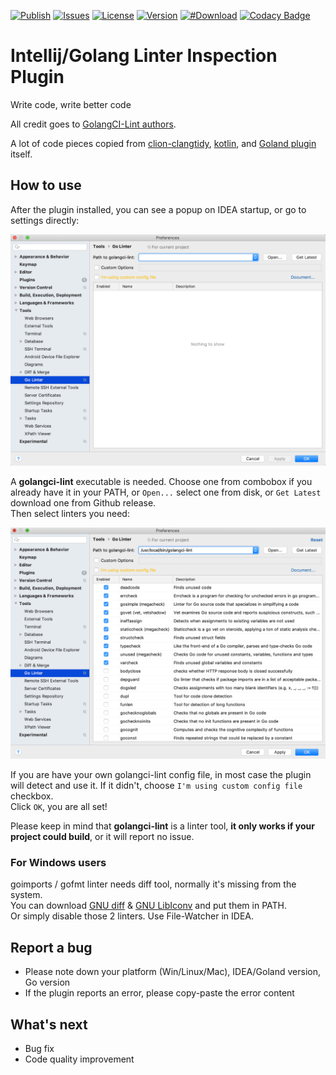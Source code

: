 [![Publish](https://github.com/xxpxxxxp/intellij-plugin-golangci-lint/workflows/Publish/badge.svg)](https://github.com/xxpxxxxp/intellij-plugin-golangci-lint/actions)
[![Issues](https://img.shields.io/github/issues/xxpxxxxp/intellij-plugin-golangci-lint)](https://github.com/xxpxxxxp/intellij-plugin-golangci-lint/issues)
[![License](https://img.shields.io/github/license/xxpxxxxp/intellij-plugin-golangci-lint)](https://github.com/xxpxxxxp/intellij-plugin-golangci-lint/blob/master/LICENSE)
[![Version](https://img.shields.io/jetbrains/plugin/v/12496-go-linter)](https://plugins.jetbrains.com/plugin/12496-go-linter)
[![#Download](https://img.shields.io/jetbrains/plugin/d/12496-go-linter.svg)](https://plugins.jetbrains.com/plugin/12496-go-linter)
[![Codacy Badge](https://api.codacy.com/project/badge/Grade/50dd3264c0f74e85929d53bd780fcdfd)](https://app.codacy.com/manual/xxpxxxxp/intellij-plugin-golangci-lint?utm_source=github.com&utm_medium=referral&utm_content=xxpxxxxp/intellij-plugin-golangci-lint&utm_campaign=Badge_Grade_Dashboard)

# Intellij/Golang Linter Inspection Plugin

Write code, write better code

All credit goes to [GolangCI-Lint authors](https://github.com/golangci/golangci-lint/graphs/contributors).

A lot of code pieces copied from [clion-clangtidy](https://bitbucket.org/baldur/clion-clangtidy/src/default/), [kotlin](https://github.com/JetBrains/kotlin), and [Goland plugin](https://plugins.jetbrains.com/plugin/9568-go) itself.

## How to use
After the plugin installed, you can see a popup on IDEA startup, or go to settings directly:

![](explanation/init.png)

A **golangci-lint** executable is needed. Choose one from combobox if you already have it in your PATH, or `Open...` select one from disk, or `Get Latest` download one from Github release.  
Then select linters you need:

![](explanation/settled.png)

If you are have your own golangci-lint config file, in most case the plugin will detect and use it. If it didn't, choose `I'm using custom config file` checkbox.  
Click `OK`, you are all set!

Please keep in mind that **golangci-lint** is a linter tool, **it only works if your project could build**, or it will report no issue.

### For Windows users
goimports / gofmt linter needs diff tool, normally it's missing from the system.  
You can download <a href="http://ftp.gnu.org/gnu/diffutils/">GNU diff</a> & <a href="https://ftp.gnu.org/pub/gnu/libiconv/">GNU LibIconv</a> and put them in PATH.  
Or simply disable those 2 linters. Use File-Watcher in IDEA.

## Report a bug
* Please note down your platform (Win/Linux/Mac), IDEA/Goland version, Go version
* If the plugin reports an error, please copy-paste the error content

## What's next
* Bug fix
* Code quality improvement
